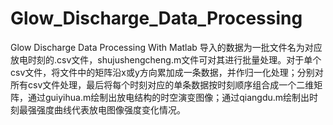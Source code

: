 # Glow_Discharge_Data_Processing
Glow Discharge Data Processing With Matlab
导入的数据为一批文件名为对应放电时刻的.csv文件，shujushengcheng.m文件可对其进行批量处理。对于单个csv文件，将文件中的矩阵沿x或y方向累加成一条数据，并作归一化处理；分别对所有csv文件处理，最后将每个时刻对应的单条数据按时刻顺序组合成一个二维矩阵，通过guiyihua.m绘制出放电结构的时空演变图像；通过qiangdu.m绘制出时刻最强强度曲线代表放电图像强度变化情况。
